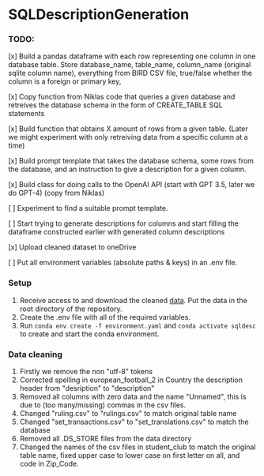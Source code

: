 # SQLDescriptionGeneration

### TODO:

[x] Build a pandas dataframe with each row representing one column in one database table. Store database_name, table_name, column_name (original sqlite column name), everything from BIRD CSV file, true/false whether the column is a foreign or primary key,

[x] Copy function from Niklas code that queries a given database and retreives the database schema in the form of CREATE_TABLE SQL statements

[x] Build function that obtains X amount of rows from a given table. (Later we might experiment with only retreiving data from a specific column at a time)

[x] Build prompt template that takes the database schema, some rows from the database, and an instruction to give a description for a given column.  

[x] Build class for doing calls to the OpenAI API (start with GPT 3.5, later we do GPT-4) (copy from Niklas)

[ ] Experiment to find a suitable prompt template.

[ ] Start trying to generate descriptions for columns and start filling the dataframe constructed earlier with generated column descriptions

[x] Upload cleaned dataset to oneDrive

[ ] Put all environment variables (absolute paths & keys) in an .env file.
 

### Setup
1. Receive access to and download the cleaned [data](https://liuonline-my.sharepoint.com/:f:/r/personal/erila018_student_liu_se/Documents/SQL_DESCRIPTION_GENERATION?csf=1&web=1&e=aarwSi). Put the data in the root directory of the repository.
2. Create the .env file with all of the required variables.
3. Run `conda env create -f environment.yaml` and `conda activate sqldesc` to create and start the conda environment. 

### Data cleaning 

1. Firstly we remove the non "utf-8" tokens 
2. Corrected spelling in european_football_2 in Country the description header from "desription" to "description"
3. Removed all columns with zero data and the name "Unnamed", this is due to (too many/missing) commas in the csv files. 
4. Changed "ruling.csv" to "rulings.csv" to match original table name 
5. Changed "set_transactions.csv" to "set_translations.csv" to match the database 
6. Removed all .DS_STORE files from the data directory 
7. Changed the names of the csv files in student_club to match the original table name, fixed upper case to lower case on first letter on all, and code in Zip_Code. 

 

